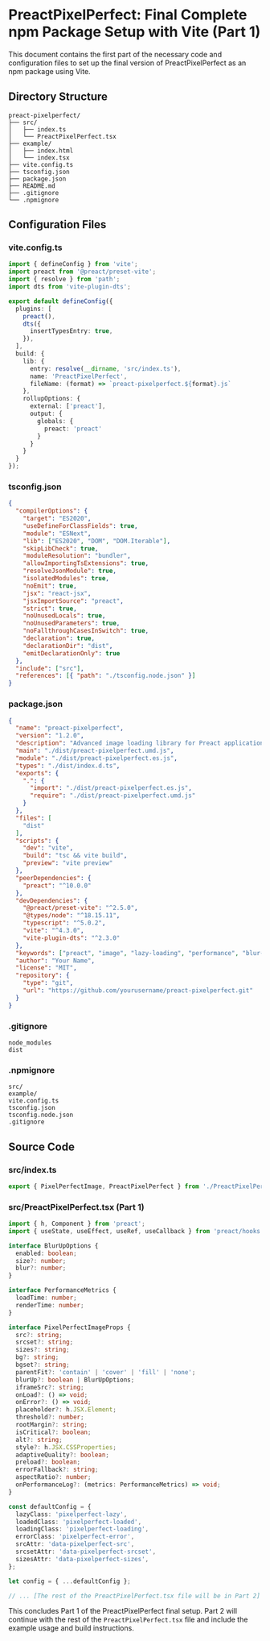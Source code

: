 # PreactPixelPerfect: Final Complete npm Package Setup with Vite (Part 1)

This document contains the first part of the necessary code and configuration files to set up the final version of PreactPixelPerfect as an npm package using Vite.

## Directory Structure

```
preact-pixelperfect/
├── src/
│   ├── index.ts
│   └── PreactPixelPerfect.tsx
├── example/
│   ├── index.html
│   └── index.tsx
├── vite.config.ts
├── tsconfig.json
├── package.json
├── README.md
├── .gitignore
└── .npmignore
```

## Configuration Files

### vite.config.ts

```typescript
import { defineConfig } from 'vite';
import preact from '@preact/preset-vite';
import { resolve } from 'path';
import dts from 'vite-plugin-dts';

export default defineConfig({
  plugins: [
    preact(),
    dts({
      insertTypesEntry: true,
    }),
  ],
  build: {
    lib: {
      entry: resolve(__dirname, 'src/index.ts'),
      name: 'PreactPixelPerfect',
      fileName: (format) => `preact-pixelperfect.${format}.js`
    },
    rollupOptions: {
      external: ['preact'],
      output: {
        globals: {
          preact: 'preact'
        }
      }
    }
  }
});
```

### tsconfig.json

```json
{
  "compilerOptions": {
    "target": "ES2020",
    "useDefineForClassFields": true,
    "module": "ESNext",
    "lib": ["ES2020", "DOM", "DOM.Iterable"],
    "skipLibCheck": true,
    "moduleResolution": "bundler",
    "allowImportingTsExtensions": true,
    "resolveJsonModule": true,
    "isolatedModules": true,
    "noEmit": true,
    "jsx": "react-jsx",
    "jsxImportSource": "preact",
    "strict": true,
    "noUnusedLocals": true,
    "noUnusedParameters": true,
    "noFallthroughCasesInSwitch": true,
    "declaration": true,
    "declarationDir": "dist",
    "emitDeclarationOnly": true
  },
  "include": ["src"],
  "references": [{ "path": "./tsconfig.node.json" }]
}
```

### package.json

```json
{
  "name": "preact-pixelperfect",
  "version": "1.2.0",
  "description": "Advanced image loading library for Preact applications with enhanced features",
  "main": "./dist/preact-pixelperfect.umd.js",
  "module": "./dist/preact-pixelperfect.es.js",
  "types": "./dist/index.d.ts",
  "exports": {
    ".": {
      "import": "./dist/preact-pixelperfect.es.js",
      "require": "./dist/preact-pixelperfect.umd.js"
    }
  },
  "files": [
    "dist"
  ],
  "scripts": {
    "dev": "vite",
    "build": "tsc && vite build",
    "preview": "vite preview"
  },
  "peerDependencies": {
    "preact": "^10.0.0"
  },
  "devDependencies": {
    "@preact/preset-vite": "^2.5.0",
    "@types/node": "^18.15.11",
    "typescript": "^5.0.2",
    "vite": "^4.3.0",
    "vite-plugin-dts": "^2.3.0"
  },
  "keywords": ["preact", "image", "lazy-loading", "performance", "blur-up", "adaptive-quality"],
  "author": "Your Name",
  "license": "MIT",
  "repository": {
    "type": "git",
    "url": "https://github.com/yourusername/preact-pixelperfect.git"
  }
}
```

### .gitignore

```
node_modules
dist
```

### .npmignore

```
src/
example/
vite.config.ts
tsconfig.json
tsconfig.node.json
.gitignore
```

## Source Code

### src/index.ts

```typescript
export { PixelPerfectImage, PreactPixelPerfect } from './PreactPixelPerfect';
```

### src/PreactPixelPerfect.tsx (Part 1)

```typescript
import { h, Component } from 'preact';
import { useState, useEffect, useRef, useCallback } from 'preact/hooks';

interface BlurUpOptions {
  enabled: boolean;
  size?: number;
  blur?: number;
}

interface PerformanceMetrics {
  loadTime: number;
  renderTime: number;
}

interface PixelPerfectImageProps {
  src?: string;
  srcset?: string;
  sizes?: string;
  bg?: string;
  bgset?: string;
  parentFit?: 'contain' | 'cover' | 'fill' | 'none';
  blurUp?: boolean | BlurUpOptions;
  iframeSrc?: string;
  onLoad?: () => void;
  onError?: () => void;
  placeholder?: h.JSX.Element;
  threshold?: number;
  rootMargin?: string;
  isCritical?: boolean;
  alt?: string;
  style?: h.JSX.CSSProperties;
  adaptiveQuality?: boolean;
  preload?: boolean;
  errorFallback?: string;
  aspectRatio?: number;
  onPerformanceLog?: (metrics: PerformanceMetrics) => void;
}

const defaultConfig = {
  lazyClass: 'pixelperfect-lazy',
  loadedClass: 'pixelperfect-loaded',
  loadingClass: 'pixelperfect-loading',
  errorClass: 'pixelperfect-error',
  srcAttr: 'data-pixelperfect-src',
  srcsetAttr: 'data-pixelperfect-srcset',
  sizesAttr: 'data-pixelperfect-sizes',
};

let config = { ...defaultConfig };

// ... [The rest of the PreactPixelPerfect.tsx file will be in Part 2]
```

This concludes Part 1 of the PreactPixelPerfect final setup. Part 2 will continue with the rest of the `PreactPixelPerfect.tsx` file and include the example usage and build instructions.
